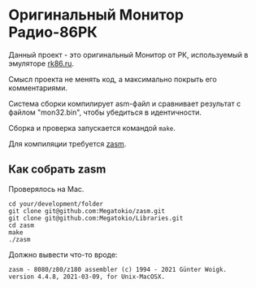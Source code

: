 # Оригинальный Монитор Радио-86РК

Данный проект - это оригинальный Монитор от РК, используемый в эмуляторе
[rk86.ru](https://rk86.ru).

Смысл проекта не менять код, а максимально покрыть его комментариями.

Система сборки компилирует asm-файл и сравнивает результат с файлом "mon32.bin",
чтобы убедиться в идентичности.

Сборка и проверка запускается командой `make`.

Для компиляции требуется [zasm](https://k1.spdns.de/Develop/Projects/zasm/Distributions/).

## Как собрать zasm

Проверялось на Mac.

    cd your/development/folder
    git clone git@github.com:Megatokio/zasm.git
    git clone git@github.com:Megatokio/Libraries.git
    cd zasm
    make
    ./zasm

Должно вывести что-то вроде:

    zasm - 8080/z80/z180 assembler (c) 1994 - 2021 Günter Woigk.
    version 4.4.8, 2021-03-09, for Unix-MacOSX.
